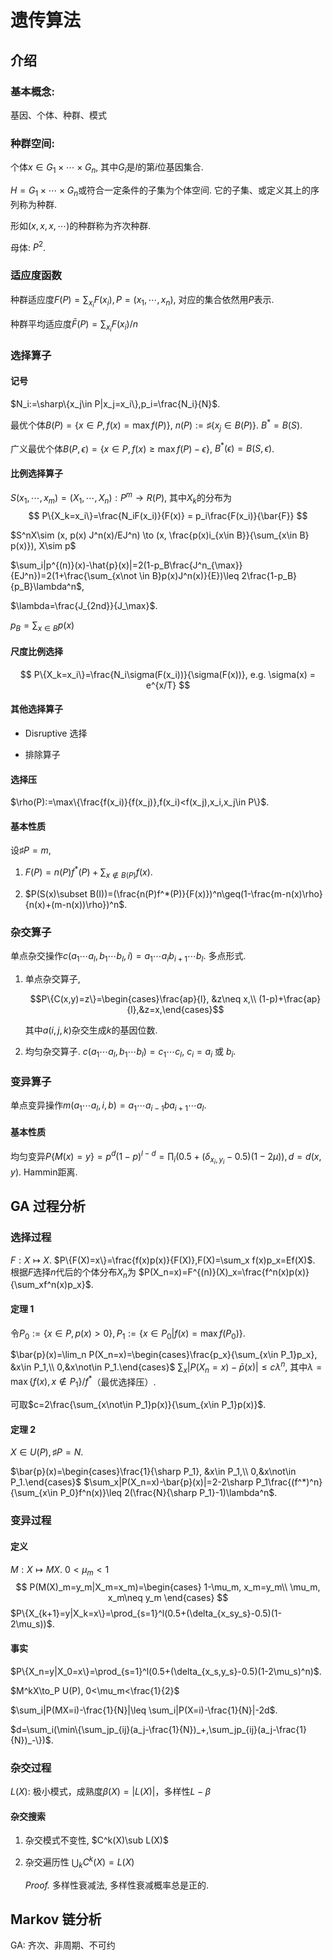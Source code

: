 # 遗传算法

## 介绍

### 基本概念:

基因、个体、种群、模式

### 种群空间:

个体$x \in G_1\times\cdots\times G_n$, 其中$G_i$是$I$的第$i$位基因集合.

$H=G_1\times\cdots\times G_n$或符合一定条件的子集为个体空间. 它的子集、或定义其上的序列称为种群.

形如$(x,x,x,\cdots)$的种群称为齐次种群.

母体: $P^2$.

### 适应度函数

种群适应度$F(P)=\sum_{x_i} F(x_i),P=(x_1,\cdots,x_n)$, 对应的集合依然用$P$表示.

种群平均适应度$\bar{F}(P) =\sum_{x_i}F(x_i)/n$

 

### 选择算子

#### 记号

$N_i:=\sharp\{x_j\in P|x_j=x_i\},p_i=\frac{N_i}{N}$.

最优个体$B(P)=\{x\in P, f(x)=\max f(P)\}$,
$n(P):=\sharp\{x_j\in B(P)\}$. $B^*=B(S)$.

广义最优个体$B(P,\epsilon)=\{x\in P, f(x)\geq \max f(P)-\epsilon\}$, $B^*(\epsilon)=B(S,\epsilon)$.

#### 比例选择算子

$S(x_1,\cdots,x_m)=(X_1,\cdots,X_n):P^m\to R(P)$, 其中$X_k$的分布为
$$
P\{X_k=x_i\}=\frac{N_iF(x_i)}{F(x)} = p_i\frac{F(x_i)}{\bar{F}}
$$


$S^nX\sim (x, p(x) J^n(x)/EJ^n) \to (x, \frac{p(x)i_{x\in B}}{\sum_{x\in B} p(x)}), X\sim p$

$\sum_i|p^{(n)}(x)-\hat{p}(x)|=2(1-p_B\frac{J^n_{\max}}{EJ^n})=2(1+\frac{\sum_{x\not \in B}p(x)J^n(x)}{E})\leq 2\frac{1-p_B}{p_B}\lambda^n$,

$\lambda=\frac{J_{2nd}}{J_\max}$.

 $p_B=\sum_{x\in B}p(x)$



#### 尺度比例选择

$$
P\{X_k=x_i\}=\frac{N_i\sigma(F(x_i))}{\sigma(F(x))}, e.g. \sigma(x) = e^{x/T}
$$

#### 其他选择算子

- Disruptive 选择

- 排除算子

  

#### 选择压

$\rho(P):=\max\{\frac{f(x_i)}{f(x_j)},f(x_i)<f(x_j),x_i,x_j\in P\}$. 

#### 基本性质

设$\sharp P=m$,

1. $F(P)=n(P)f^*(P)+\sum_{x\not\in B(P)}f(x)$.

2. $P(S(x)\subset B(I))=(\frac{n(P)f^*(P)}{F(x)})^n\geq(1-\frac{m-n(x)\rho}{n(x)+(m-n(x))\rho})^n$.


### 杂交算子

单点杂交操作$c(a_1\cdots a_l,b_1\cdots b_l, i)=a_1\cdots a_i b_{i+1}\cdots b_l$. 多点形式.


1. 单点杂交算子,

   $$P\{C(x,y)=z\}=\begin{cases}\frac{ap}{l}, &z\neq x,\\ (1-p)+\frac{ap}{l},&z=x,\end{cases}$$

   其中$a(i,j,k)$杂交生成$k$的基因位数.

2. 均匀杂交算子. $c(a_1\cdots a_l,b_1\cdots b_l)=c_1\cdots c_l$, $c_i=a_i$ 或 $b_i$.

### 变异算子

单点变异操作$m(a_1\cdots a_l, i, b)=a_1\cdots a_{i-1}ba_{i+1}\cdots a_l$.

#### 基本性质

均匀变异$P\{M(x)=y\}=p^d(1-p)^{l-d}=\prod_i(0.5+(\delta_{x_i,y_i}-0.5)(1-2\mu)), d=d(x,y)$. Hammin距离.

## GA 过程分析

### 选择过程

$F:X\mapsto X$.
$P\{F(X)=x\}=\frac{f(x)p(x)}{F(X)},F(X)=\sum_x f(x)p_x=Ef(X)$.
根据$F$选择$n$代后的个体分布$X_n$为
$P(X_n=x)=F^{(n)}(X)_x=\frac{f^n(x)p(x)}{\sum_xf^n(x)p_x}$.

#### 定理 1

令$P_0:=\{x\in P,p(x)>0\},P_1:=\{x\in P_0|f(x)=\max f(P_0)\}$.

$\bar{p}(x)=\lim_n P(X_n=x)=\begin{cases}\frac{p_x}{\sum_{x\in P_1}p_x}, &x\in P_1,\\ 0,&x\not\in P_1.\end{cases}$
$\sum_x|P(X_n=x)-\bar{p}(x)|\leq c\lambda^{n}$, 其中$\lambda=\max\{f(x),x\not\in P_1\}/f^*$（最优选择压）.

可取$c=2\frac{\sum_{x\not\in P_1}p(x)}{\sum_{x\in P_1}p(x)}$.

#### 定理 2

$X\in U(P), \sharp P=N$.

$\bar{p}(x)=\begin{cases}\frac{1}{\sharp P_1}, &x\in P_1,\\ 0,&x\not\in P_1.\end{cases}$
$\sum_x|P(X_n=x)-\bar{p}(x)|=2-2\sharp P_1\frac{(f^*)^n}{\sum_{x\in P_0}f^n(x)}\leq 2(\frac{N}{\sharp P_1}-1)\lambda^n$.

### 变异过程

#### 定义

$M:X\mapsto MX$. $0<\mu_m<1$
$$
P(M(X)_m=y_m|X_m=x_m)=\begin{cases}
1-\mu_m, x_m=y_m\\
\mu_m, x_m\neq y_m
\end{cases}
$$
$P\{X_{k+1}=y|X_k=x\}=\prod_{s=1}^l(0.5+(\delta_{x_sy_s}-0.5)(1-2\mu_s))$.

#### 事实

$P\{X_n=y|X_0=x\}=\prod_{s=1}^l(0.5+(\delta_{x_s,y_s}-0.5)(1-2\mu_s)^n)$.

$M^kX\to_P U(P), 0<\mu_m<\frac{1}{2}$

 $\sum_i|P(MX=i)-\frac{1}{N}|\leq \sum_i|P(X=i)-\frac{1}{N}|-2d$.

$d=\sum_i(\min\{\sum_jp_{ij}(a_j-\frac{1}{N})_+,\sum_jp_{ij}(a_j-\frac{1}{N})_-\})$.

### 杂交过程

$L(X)$: 极小模式，成熟度$\beta(X)=|L(X)|$，多样性$L-\beta$

#### 杂交搜索

1. 杂交模式不变性, $C^k(X)\sub L(X)$

2. 杂交遍历性 $\bigcup_kC^k(X)=L(X)$

   *Proof.* 多样性衰减法, 多样性衰减概率总是正的.



## Markov 链分析

GA: 齐次、非周期、不可约

